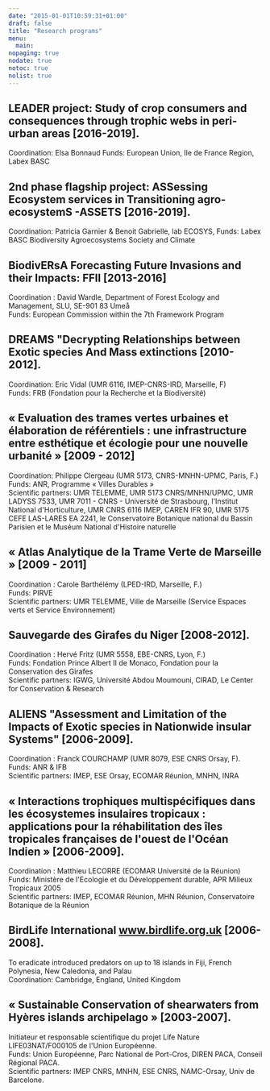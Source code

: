 ```yaml
---
date: "2015-01-01T10:59:31+01:00"
draft: false
title: "Research programs"
menu:
  main:
nopaging: true
nodate: true
notoc: true
nolist: true
---
```



## LEADER project: Study of crop consumers and consequences through trophic webs in peri-urban areas [2016-2019].

Coordination: Elsa Bonnaud
Funds: European Union, Ile de France Region, Labex BASC

## 2nd phase flagship project: ASSessing Ecosystem services in Transitioning agro-ecosystemS -ASSETS [2016-2019].

Coordination: Patricia Garnier & Benoit Gabrielle, lab ECOSYS,
Funds: Labex BASC Biodiversity Agroecosystems Society and Climate

## BiodivERsA Forecasting Future Invasions and their Impacts: FFII [2013-2016]

Coordination : David Wardle, Department of Forest Ecology and Management, SLU, SE-901 83 Umeå  
Funds: European Commission within the 7th Framework Program


## DREAMS "Decrypting Relationships between Exotic species And Mass extinctions [2010-2012].

Coordination: Eric Vidal (UMR 6116, IMEP-CNRS-IRD, Marseille, F)  
Funds: FRB (Fondation pour la Recherche et la Biodiversité)


## « Evaluation des trames vertes urbaines et élaboration de référentiels : une infrastructure entre esthétique et écologie pour une nouvelle urbanité » [2009 - 2012]

Coordination: Philippe Clergeau (UMR 5173, CNRS-MNHN-UPMC, Paris, F.)  
Funds: ANR, Programme « Villes Durables »  
Scientific partners: UMR TELEMME, UMR 5173 CNRS/MNHN/UPMC, UMR LADYSS 7533, UMR 7011 - CNRS - Université de Strasbourg, l'Institut National d'Horticulture, UMR CNRS 6116 IMEP, CAREN IFR 90, UMR 5175 CEFE LAS-LARES EA 2241, le Conservatoire Botanique national du Bassin Parisien et le Muséum National d'Histoire naturelle


## « Atlas Analytique de la Trame Verte de Marseille » [2009 - 2011]

Coordination : Carole Barthélémy (LPED-IRD, Marseille, F.)  
Funds: PIRVE  
Scientific partners: UMR TELEMME, Ville de Marseille (Service Espaces verts et Service Environnement)


## Sauvegarde des Girafes du Niger [2008-2012].

Coordination : Hervé Fritz (UMR 5558, EBE-CNRS, Lyon, F.)  
Funds: Fondation Prince Albert II de Monaco, Fondation pour la Conservation des Girafes  
Scientific partners: IGWG, Université Abdou Moumouni, CIRAD, Le Center for Conservation & Research


## ALIENS "Assessment and Limitation of the Impacts of Exotic species in Nationwide insular Systems" [2006-2009].

Coordination : Franck COURCHAMP (UMR 8079, ESE CNRS Orsay, F).  
Funds: ANR & IFB  
Scientific partners: IMEP, ESE Orsay, ECOMAR Réunion, MNHN, INRA


## « Interactions trophiques multispécifiques dans les écosystemes insulaires tropicaux : applications pour la réhabilitation des îles tropicales françaises de l'ouest de l'Océan Indien » [2006-2009].

Coordination : Matthieu LECORRE (ECOMAR Université de la Réunion)  
Funds: Ministère de l'Ecologie et du Développement durable, APR Milieux Tropicaux 2005  
Scientific partners: IMEP, ECOMAR Réunion, MHN Réunion, Conservatoire Botanique de la Réunion


## BirdLife International www.birdlife.org.uk [2006-2008].

To eradicate introduced predators on up to 18 islands in Fiji, French Polynesia, New Caledonia, and Palau  
Coordination: Cambridge, England, United Kingdom


## « Sustainable Conservation of shearwaters from Hyères islands archipelago » [2003-2007].

Initiateur et responsable scientifique du projet Life Nature LIFE03NAT/F000105 de l'Union Européenne.  
Funds: Union Européenne, Parc National de Port-Cros, DIREN PACA, Conseil Régional PACA.  
Scientific partners: IMEP CNRS, MNHN, ESE CNRS, NAMC-Orsay, Univ de Barcelone.